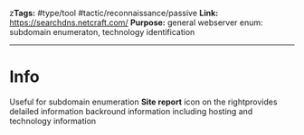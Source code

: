 z**Tags:** #type/tool #tactic/reconnaissance/passive 
**Link:** https://searchdns.netcraft.com/
**Purpose:** general webserver enum: subdomain enumeraton, technology identification

---
# Info
Useful for subdomain enumeration
**Site report** icon on the rightprovides delailed information backround information including hosting and technology information
